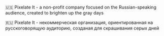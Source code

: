 🇺🇸 Pixelate It - a non-profit company focused on the Russian-speaking audience, created to brighten up the gray days

🇷🇺 Pixelate It - некоммерческая организация, ориентированная на русскоговорящую аудиторию, созданая для скрашивания серых дней